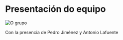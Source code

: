 # Presentación do equipo

![O grupo](https://forxa.colab.coruna.gal/Co-Lab/obradoiro/raw/master/o_cultural/imaxes/grupo.jpg)

Con la presencia de Pedro Jiménez y Antonio Lafuente

		


